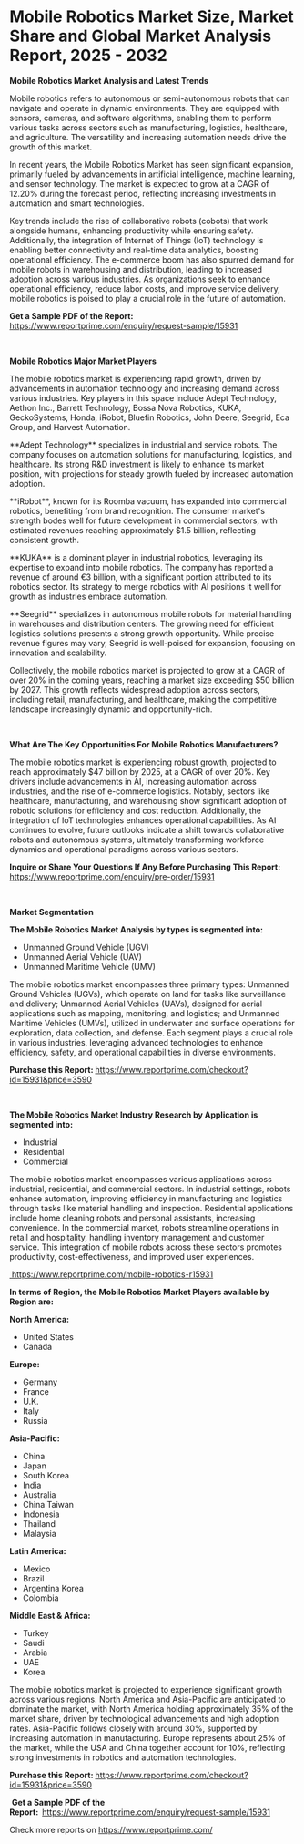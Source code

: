 <p><h1>Mobile Robotics Market Size, Market Share and Global Market Analysis Report, 2025 - 2032</h1></p><p><strong>Mobile Robotics Market Analysis and Latest Trends</strong></p>
<p><p>Mobile robotics refers to autonomous or semi-autonomous robots that can navigate and operate in dynamic environments. They are equipped with sensors, cameras, and software algorithms, enabling them to perform various tasks across sectors such as manufacturing, logistics, healthcare, and agriculture. The versatility and increasing automation needs drive the growth of this market.</p><p>In recent years, the Mobile Robotics Market has seen significant expansion, primarily fueled by advancements in artificial intelligence, machine learning, and sensor technology. The market is expected to grow at a CAGR of 12.20% during the forecast period, reflecting increasing investments in automation and smart technologies.</p><p>Key trends include the rise of collaborative robots (cobots) that work alongside humans, enhancing productivity while ensuring safety. Additionally, the integration of Internet of Things (IoT) technology is enabling better connectivity and real-time data analytics, boosting operational efficiency. The e-commerce boom has also spurred demand for mobile robots in warehousing and distribution, leading to increased adoption across various industries. As organizations seek to enhance operational efficiency, reduce labor costs, and improve service delivery, mobile robotics is poised to play a crucial role in the future of automation.</p></p>
<p><strong>Get a Sample PDF of the Report:&nbsp;</strong> <a href="https://www.reportprime.com/enquiry/request-sample/15931?utm_campaign=1766&utm_medium=2&utm_source=Github&utm_content=ia&utm_term=20032025&utm_id=mobile-robotics">https://www.reportprime.com/enquiry/request-sample/15931</a></p>
<p>&nbsp;</p>
<p><strong>Mobile Robotics Major Market Players</strong></p>
<p><p>The mobile robotics market is experiencing rapid growth, driven by advancements in automation technology and increasing demand across various industries. Key players in this space include Adept Technology, Aethon Inc., Barrett Technology, Bossa Nova Robotics, KUKA, GeckoSystems, Honda, iRobot, Bluefin Robotics, John Deere, Seegrid, Eca Group, and Harvest Automation.</p><p>**Adept Technology** specializes in industrial and service robots. The company focuses on automation solutions for manufacturing, logistics, and healthcare. Its strong R&D investment is likely to enhance its market position, with projections for steady growth fueled by increased automation adoption.</p><p>**iRobot**, known for its Roomba vacuum, has expanded into commercial robotics, benefiting from brand recognition. The consumer market's strength bodes well for future development in commercial sectors, with estimated revenues reaching approximately $1.5 billion, reflecting consistent growth.</p><p>**KUKA** is a dominant player in industrial robotics, leveraging its expertise to expand into mobile robotics. The company has reported a revenue of around €3 billion, with a significant portion attributed to its robotics sector. Its strategy to merge robotics with AI positions it well for growth as industries embrace automation.</p><p>**Seegrid** specializes in autonomous mobile robots for material handling in warehouses and distribution centers. The growing need for efficient logistics solutions presents a strong growth opportunity. While precise revenue figures may vary, Seegrid is well-poised for expansion, focusing on innovation and scalability.</p><p>Collectively, the mobile robotics market is projected to grow at a CAGR of over 20% in the coming years, reaching a market size exceeding $50 billion by 2027. This growth reflects widespread adoption across sectors, including retail, manufacturing, and healthcare, making the competitive landscape increasingly dynamic and opportunity-rich.</p></p>
<p>&nbsp;</p>
<p><strong>What Are The Key Opportunities For Mobile Robotics Manufacturers?</strong></p>
<p><p>The mobile robotics market is experiencing robust growth, projected to reach approximately $47 billion by 2025, at a CAGR of over 20%. Key drivers include advancements in AI, increasing automation across industries, and the rise of e-commerce logistics. Notably, sectors like healthcare, manufacturing, and warehousing show significant adoption of robotic solutions for efficiency and cost reduction. Additionally, the integration of IoT technologies enhances operational capabilities. As AI continues to evolve, future outlooks indicate a shift towards collaborative robots and autonomous systems, ultimately transforming workforce dynamics and operational paradigms across various sectors.</p></p>
<p><strong>Inquire or Share Your Questions If Any Before Purchasing This Report:</strong> <a href="https://www.reportprime.com/enquiry/pre-order/15931?utm_campaign=1766&utm_medium=2&utm_source=Github&utm_content=ia&utm_term=20032025&utm_id=mobile-robotics">https://www.reportprime.com/enquiry/pre-order/15931</a></p>
<p>&nbsp;</p>
<p><strong>Market Segmentation</strong></p>
<p><strong>The Mobile Robotics Market Analysis by types is segmented into:</strong></p>
<p><ul><li>Unmanned Ground Vehicle (UGV)</li><li>Unmanned Aerial Vehicle (UAV)</li><li>Unmanned Maritime Vehicle (UMV)</li></ul></p>
<p><p>The mobile robotics market encompasses three primary types: Unmanned Ground Vehicles (UGVs), which operate on land for tasks like surveillance and delivery; Unmanned Aerial Vehicles (UAVs), designed for aerial applications such as mapping, monitoring, and logistics; and Unmanned Maritime Vehicles (UMVs), utilized in underwater and surface operations for exploration, data collection, and defense. Each segment plays a crucial role in various industries, leveraging advanced technologies to enhance efficiency, safety, and operational capabilities in diverse environments.</p></p>
<p><strong>Purchase this Report:&nbsp;</strong><a href="https://www.reportprime.com/checkout?id=15931&price=3590&utm_campaign=1766&utm_medium=2&utm_source=Github&utm_content=ia&utm_term=20032025&utm_id=mobile-robotics">https://www.reportprime.com/checkout?id=15931&price=3590</a></p>
<p>&nbsp;</p>
<p><strong>The Mobile Robotics Market Industry Research by Application is segmented into:</strong></p>
<p><ul><li>Industrial</li><li>Residential</li><li>Commercial</li></ul></p>
<p><p>The mobile robotics market encompasses various applications across industrial, residential, and commercial sectors. In industrial settings, robots enhance automation, improving efficiency in manufacturing and logistics through tasks like material handling and inspection. Residential applications include home cleaning robots and personal assistants, increasing convenience. In the commercial market, robots streamline operations in retail and hospitality, handling inventory management and customer service. This integration of mobile robots across these sectors promotes productivity, cost-effectiveness, and improved user experiences.</p></p>
<p><a href="https://www.reportprime.com/mobile-robotics-r15931?utm_campaign=1766&utm_medium=2&utm_source=Github&utm_content=ia&utm_term=20032025&utm_id=mobile-robotics">&nbsp;https://www.reportprime.com/mobile-robotics-r15931</a></p>
<p><strong>In terms of Region, the Mobile Robotics Market Players available by Region are:</strong></p>
<p>
    <p> <strong> North America: </strong>
        <ul>
            <li>United States</li>
            <li>Canada</li>
        </ul>
        </p> 
    <p> <strong> Europe: </strong>
        <ul>
            <li>Germany</li>
            <li>France</li>
            <li>U.K.</li>
            <li>Italy</li>
            <li>Russia</li>
        </ul>
        </p> 
    <p> <strong> Asia-Pacific: </strong>
        <ul>
            <li>China</li>
            <li>Japan</li>
            <li>South Korea</li>
            <li>India</li>
            <li>Australia</li>
            <li>China Taiwan</li>
            <li>Indonesia</li>
            <li>Thailand</li>
            <li>Malaysia</li>
        </ul>
        </p> 
    <p> <strong> Latin America: </strong>
        <ul>
            <li>Mexico</li>
            <li>Brazil</li>
            <li>Argentina Korea</li>
            <li>Colombia</li>
        </ul>
        </p> 
    <p> <strong> Middle East & Africa: </strong>
        <ul>
            <li>Turkey</li>
            <li>Saudi</li>
            <li>Arabia</li>
            <li>UAE</li>
            <li>Korea</li>
        </ul>
    </p>
    </p>
<p><p>The mobile robotics market is projected to experience significant growth across various regions. North America and Asia-Pacific are anticipated to dominate the market, with North America holding approximately 35% of the market share, driven by technological advancements and high adoption rates. Asia-Pacific follows closely with around 30%, supported by increasing automation in manufacturing. Europe represents about 25% of the market, while the USA and China together account for 10%, reflecting strong investments in robotics and automation technologies.</p></p>
<p><strong>Purchase this Report: </strong><a href="https://www.reportprime.com/checkout?id=15931&price=3590&utm_campaign=1766&utm_medium=2&utm_source=Github&utm_content=ia&utm_term=20032025&utm_id=mobile-robotics">https://www.reportprime.com/checkout?id=15931&price=3590</a></p>
<p>&nbsp;<strong>Get a Sample PDF of the Report:&nbsp;&nbsp;</strong><a href="https://www.reportprime.com/enquiry/request-sample/15931?utm_campaign=1766&utm_medium=2&utm_source=Github&utm_content=ia&utm_term=20032025&utm_id=mobile-robotics">https://www.reportprime.com/enquiry/request-sample/15931</a></p>
<p><strong></strong></p>
<p>Check more reports on <a href="https://www.reportprime.com/?utm_campaign=1766&utm_medium=2&utm_source=Github&utm_content=ia&utm_term=20032025&utm_id=mobile-robotics">https://www.reportprime.com/</a></p>